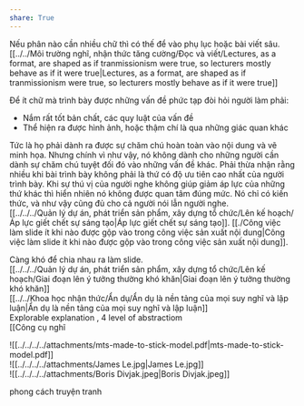 ```yaml
---  
share: True  
---  
```

Nếu phân nào cần nhiều chữ thì có thế để vào phụ lục hoặc bài viết sâu.  
[[../../Môi trường nghĩ, nhận thức tăng cường/Đọc và viết/Lectures, as a format, are shaped as if tranmissionism were true, so lecturers mostly behave as if it were true|Lectures, as a format, are shaped as if tranmissionism were true, so lecturers mostly behave as if it were true]]  
  
Để ít chữ mà trình bày được những vấn đề phức tạp đòi hỏi người làm phải:  
- Nắm rất tốt bản chất, các quy luật của vấn đề  
- Thể hiện ra được hình ảnh, hoặc thậm chí là qua những giác quan khác  
  
Tức là họ phải dành ra được sự chăm chú hoàn toàn vào nội dung và vẽ minh họa. Nhưng chính vì như vậy, nó không dành cho những người cần dành sự chăm chú tuyệt đối đó vào những vấn đề khác. Phải thừa nhận rằng nhiều khi bài trình bày không phải là thứ có độ ưu tiên cao nhất của người trình bày. Khi sự thú vị của người nghe không giúp giảm áp lực của những thứ khác thì hiển nhiên nó không được quan tâm đúng mức. Nó chỉ có kiến thức, và như vậy cũng đủ cho cả người nói lẫn người nghe.  
[[../../../Quản lý dự án, phát triển sản phẩm, xây dựng tổ chức/Lên kế hoạch/Áp lực giết chết sự sáng tạo|Áp lực giết chết sự sáng tạo]]. [[./Công việc làm slide ít khi nào được gộp vào trong công việc sản xuất nội dung|Công việc làm slide ít khi nào được gộp vào trong công việc sản xuất nội dung]].   
  
Càng khó để chia nhau ra làm slide.   
[[../../../Quản lý dự án, phát triển sản phẩm, xây dựng tổ chức/Lên kế hoạch/Giai đoạn lên ý tưởng thường khó khăn|Giai đoạn lên ý tưởng thường khó khăn]]  
[[../../Khoa học nhận thức/Ẩn dụ/Ẩn dụ là nền tảng của mọi suy nghĩ và lập luận|Ẩn dụ là nền tảng của mọi suy nghĩ và lập luận]]  
Explorable explanation , 4 level of abstractiom  
[[Công cụ nghĩ  
  
![[../../../../attachments/mts-made-to-stick-model.pdf|mts-made-to-stick-model.pdf]]  
![[../../../../attachments/James Le.jpg|James Le.jpg]]  
![[../../../../attachments/Boris Divjak.jpeg|Boris Divjak.jpeg]]  
  
phong cách truyện tranh